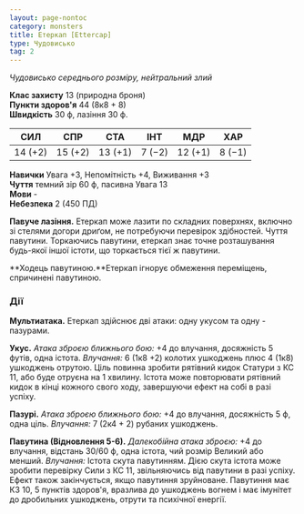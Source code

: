```yaml
---
layout: page-nontoc
category: monsters
title: Етеркап [Ettercap]
type: Чудовисько
tag: 2
---
```


_Чудовисько середнього розміру, нейтральний злий_  

**Клас захисту** 13 (природна броня)    
**Пункти здоров'я** 44 (8к8 + 8)    
**Швидкість** 30 ф, лазіння 30 ф.  

| СИЛ     | СПР     | СТА     | ІНТ    | МДР     | ХАР    |
| ------- | ------- | ------- | ------ | ------- | ------ |
| 14 (+2) | 15 (+2) | 13 (+1) | 7 (−2) | 12 (+1) | 8 (−1) |

**Навички** Увага +3, Непомітність +4, Виживання +3    
**Чуття** темний зір 60 ф, пасивна Увага 13    
**Мови** -    
**Небезпека** 2 (450 ПД)  

**Павуче лазіння.** Етеркап може лазити по складних поверхнях, включно зі стелями догори дриґом, не потребуючи перевірок здібностей. Чуття павутини. Торкаючись павутини, етеркап знає точне розташування будь-якої іншої істоти, що торкається тієї ж павутини.    

**Ходець павутиною.**Етеркап ігнорує обмеження переміщень, спричинені павутиною.

### Дії
**Мультиатака.** Етеркап здійснює дві атаки: одну укусом та одну - пазурами.    

**Укус.** _Атака зброєю ближнього бою:_ +4 до влучання, досяжність 5 футів, одна істота. _Влучання:_ 6 (1к8 +2) колотих ушкоджень плюс 4 (1к8) ушкоджень отрутою. Ціль повинна зробити рятівний кидок Статури з КС 11, або буде отруєна на 1 хвилину. Істота може повторювати рятівний кидок в кінці кожного свого ходу, завершуючи ефект на собі в разі успіху.    

**Пазурі.** _Атака зброєю ближнього бою:_ +4 до влучання, досяжність 5 ф, одна ціль. _Влучання:_ 7 (2к4 + 2) рубаних ушкоджень.    

**Павутина (Відновлення 5-6).** _Далекобійна атака зброєю:_ +4 до влучання, відстань 30/60 ф, одна істота, чий розмір Великий або менший. _Влучання:_ Істота скута павутинням. Дією скута істота може зробити перевірку Сили з КС 11, звільняючись від павутини в разі успіху. Ефект також закінчується, якщо павутиння зруйноване. Павутиння має КЗ 10, 5 пунктів здоров'я, вразлива до ушкоджень вогнем і має імунітет до дробильних ушкоджень, отрути та психічної енергії.
